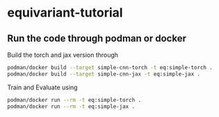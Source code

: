 # equivariant-tutorial

## Run the code through podman or docker

Build the torch and jax version through
```bash
podman/docker build --target simple-cnn-torch -t eq:simple-torch .
podman/docker build --target simple-cnn-jax -t eq:simple-jax .
```
Train and Evaluate using
```bash
podman/docker run --rm -t eq:simple-torch .
podman/docker run --rm -t eq:simple-jax .
```
